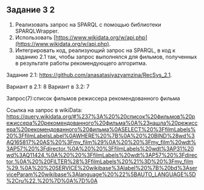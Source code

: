 ## Задание 3 2

1. Реализовать запрос на SPARQL с помощью библиотеки SPARQLWrapper.
2. Использовать [https://www.wikidata.org/w/api.php](https://www.wikidata.org/w/api.php).
3. Интегрировать код, реализующий запрос на SPARQL, в код к заданию 2.1 так, чтобы запрос выполнялся для фильмов, полученных в результате работы рекомендующего алгоритма.

Задание 2.1: https://github.com/anasatasiyazyamzina/RecSys_2.1.

Вариант в 2.1: 8
Вариант в 3.2: 7

Запрос(7):список фильмов режиссера рекомендованного фильма

Ссылка на запрос в wikiData: https://query.wikidata.org/#%237%3A%20%20список%20фильмов%20режиссера%20рекомендованного%20фильма%0A%23нашла%20режиссера%20рекомендованного%20фильма%0ASELECT%20%3FfilmLabels%20%3FfilmLabelsLabel%0AWHERE%20%7B%0A%20%20BIND%28wd%3AQ165817%20AS%20%3Fmy_film%29%0A%20%20%3Fmy_film%20wdt%3AP57%20%3Fdirector.%0A%20%20%3FfilmLabels%20wdt%3AP31%20wd%3AQ11424.%0A%20%20%3FfilmLabels%20wdt%3AP57%20%3Fdirector.%0A%20%20FILTER%28%3FfilmLabels%20%21%3D%20%3Fmy_film%29.%0A%20%20SERVICE%20wikibase%3Alabel%20%7B%20bd%3AserviceParam%20wikibase%3Alanguage%20%22%5BAUTO_LANGUAGE%5D%2Cru%22.%20%7D%0A%7D%0A


